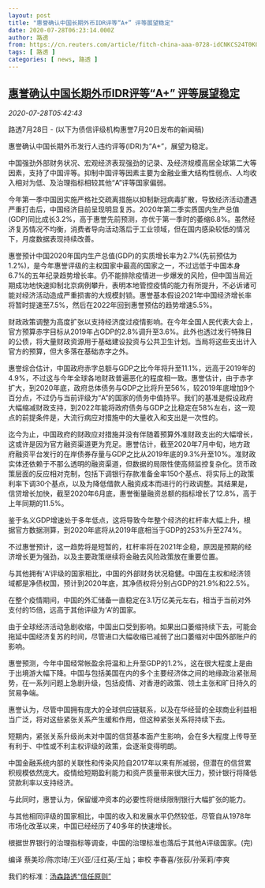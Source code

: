 ```yaml
---
layout: post
title: "惠誉确认中国长期外币IDR评等“A+” 评等展望稳定"
date: 2020-07-28T06:23:14.000Z
author: 路透
from: https://cn.reuters.com/article/fitch-china-aaa-0728-idCNKCS24T0K0
tags: [ 路透 ]
categories: [ news, 路透 ]
---
```

<!--1595917394000-->
[惠誉确认中国长期外币IDR评等“A+” 评等展望稳定](https://cn.reuters.com/article/fitch-china-aaa-0728-idCNKCS24T0K0)
------

<div>
<div><i>2020-07-28T05:42:43</i></div><div class="StandardArticleBody_body"><p>路透7月28日 - (以下为债信评级机构惠誉7月20日发布的新闻稿) </p><p>惠誉确认中国长期外币发行人违约评等(IDR)为“A+”，展望为稳定。 </p><p>中国强劲外部财务状况、宏观经济表现强劲的记录、及经济规模高居全球第二大等因素，支持了中国评等。抑制中国评等因素主要为金融业重大结构性弱点、人均收入相对为低、及治理指标相较其他“A”评等国家偏弱。 </p><p>今年第一季中国因实施严格社交疏离措施以抑制新冠病毒扩散，导致经济活动遭遇严重打击后，中国经济目前呈现明显复苏。2020年第二季实质国内生产总值(GDP)同比成长3.2%，高于惠誉先前预测，亦优于第一季时的萎缩6.8%。虽然经济复苏情况不均衡，消费者导向活动落后于工业领域，但在国内感染较低的情况下，月度数据表现持续改善。 </p><p>惠誉预计中国2020年国内生产总值(GDP)的实质增长率为2.7%(先前预估为1.2%)，是今年惠誉评级的主权国家中最高的国家之一，不过远低于中国本身6.7%的五年纪录趋势增长率。仍不能排除疫情进一步爆发的风险，但中国当局近期成功地快速抑制北京病例攀升，表明本地管控疫情的能力有所提升，不必诉诸可能对经济活动造成严重损害的大规模封锁。惠誉基本假设2021年中国经济增长率将暂时提速至7.5%，然后在2022年回到惠誉预估的趋势增速5.5%。 </p><p>财政政策调整为高度扩张以支持经济度过疫情影响。在今年全国人民代表大会上，官方预算赤字目标从2019年占GDP的2.8%调升至3.6%。此外也透过发行特殊目的公债，将大量财政资源用于基础建设投资与公共卫生计划。当局将这些支出计入官方的预算，但大多落在基础赤字之外。 </p><p>惠誉综合估计，中国政府赤字总额与GDP之比今年将升至11.1%，远高于2019年的4.9%，不过这与今年全球各地财政普遍恶化的程度相一致。惠誉估计，由于赤字扩大，到2020年底，政府总体债务与GDP之比将升至56%，较2019年底增加9个百分点，不过仍与当前评级为“A”的国家的债务中值持平。我们的基准是假设政府大幅缩减财政支持，到2022年能将政府债务与GDP之比稳定在58%左右，这一观点的前提条件是，大流行病应对措施中的大量收入和支出是一次性的。 </p><p>迄今为止，中国政府的财政应对措施并没有伴随着预算外准财政支出的大幅增长，这或许是因为官方融资渠道更为充足。惠誉估计，截至2020年7月中旬，地方政府融资平台发行的在岸债券存量与GDP之比从2019年底的9.3%升至10%。准财政实体还依赖于不那么透明的融资渠道，但数据的局限性使高频监控复杂化。货币政策层面的反应相对克制，包括下调银行存款准备金率150个基点、将实际上的政策利率下调30个基点，以及为降低借款人融资成本而进行的行政调整。其结果是，信贷增长加快，截至2020年6月底，惠誉衡量融资总额的指标增长了12.8%，高于上年同期的11.5%。 </p><p>鉴于名义GDP增速处于多年低点，这将导致今年整个经济的杠杆率大幅上升，根据官方数据测算，到2020年底将从2019年底相当于GDP的253%升至274%。 </p><p>不过惠誉预计，这一趋势将是短暂的，杠杆率将在2021年企稳，原因是预期的经济增长更为强劲，以及主要政策继续将金融去风险政策放在重要位置。 </p><p>与其他拥有‘A’评级的国家相比，中国的外部财务状况稳健。中国在主权和经济领域都是净债权国，预计到2020年底，其净债权将分别占GDP的21.9%和22.5%。 </p><p>在整个疫情期间，中国的外汇储备一直稳定在3.1万亿美元左右，相当于当前对外支付的15倍，远高于其他评级为‘A’的国家。 </p><p>由于全球经济活动急剧收缩，中国出口受到影响。如果出口萎缩持续下去，可能会拖延中国经济复苏的时间，尽管进口大幅收缩已减弱了出口萎缩对中国外部账户的影响。 </p><p>惠誉预测，今年中国经常帐盈余将温和上升至GDP的1.2%，这在很大程度上是由于出境游大幅下降。中国与包括美国在内的多个主要经济体之间的地缘政治紧张局势，在一系列问题上急剧升级，包括疫情、对香港的政策、领土主张和旷日持久的贸易争端。 </p><p>惠誉认为，尽管中国拥有庞大的全球供应链联系，以及在华经营的全球商业利益相当广泛，将对这些紧张关系产生缓和作用，但这种紧张关系将持续下去。 </p><p>短期内，紧张关系升级尚未对中国的信贷基本面产生影响，会在多大程度上传导至有利于、中性或不利主权评级的政策，会逐渐变得明朗。 </p><p>中国金融系统内部的关联性和传染风险自2017年以来有所减弱，但潜在的信贷累积规模依然庞大。疫情给短期盈利能力和资产质量带来很大压力，预计银行将降低贷款利率以支持经济。 </p><p>与此同时，惠誉认为，保留缓冲资本的必要性将继续限制银行大幅扩张的能力。 </p><p>与其他相同评级的国家相比，中国的收入和发展水平仍然较低，尽管自从1978年市场化改革以来，中国已经经历了40多年的快速增长。 </p><p>根据世界银行的治理指标等调查，中国的治理标准也落后于其他A评级国家。(完) </p><div class="Attribution_container"><div class="Attribution_attribution"><p class="Attribution_content">编译 蔡美珍/陈宗琦/王兴亚/汪红英/王灿；审校 李春喜/张荻/孙茉莉/李爽 </p></div></div><div class="StandardArticleBody_trustBadgeContainer"><span class="StandardArticleBody_trustBadgeTitle">我们的标准：</span><span class="trustBadgeUrl"><a href="https://www.thomsonreuters.cn/content/dam/openweb/documents/pdf/china/brochures/about-us-1.pdf">汤森路透“信任原则”</a></span></div></div>
</div>
